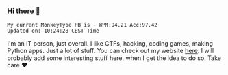 ### Hi there 👋
<!-- PB START -->
```
My current MonkeyType PB is - WPM:94.21 Acc:97.42
Updated on: 10:24:28 CEST Time
```
<!-- PB END -->
I'm an IT person, just overall. I like CTFs, hacking, coding games, making Python apps. Just a lot of stuff.
You can check out my website [here](https://skill3472.github.io/).
I will probably add some interesting stuff here, when I get the idea to do so. Take care ❤️

